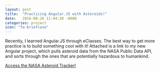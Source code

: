 ```yaml
---
layout: post
title:  "Practicing Angular.JS with Asteroids!"
date:   2016-08-26 11:44:20 -0600
categories: project
icon: "fa-briefcase"
---
```


Recently, I learned Angular.JS through eClasses. The best way to get more practice is to build something cool with it! Attached is a link to my new Angular project, which pulls asteroid data from the NASA Public Data API, and sorts through the ones that are potentially hazardous to humankind.

[Access the NASA Asteroid Tracker!](/asteroids/#/)